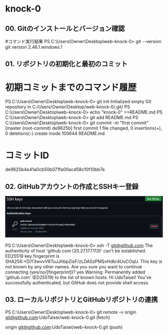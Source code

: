 ﻿# knock-0

## 00. Gitのインストールとバージョン確認
#コマンド実行結果
PS C:\Users\Owner\Desktop\web-knock-0> git --version
git version 2.46.1.windows.1

## 01. リポジトリの初期化と最初のコミット
# 初期コミットまでのコマンド履歴
PS C:\Users\Owner\Desktop\web-knock-0> git init
Initialized empty Git repository in C:/Users/Owner/Desktop/web-knock-0/.git/
PS C:\Users\Owner\Desktop\web-knock-0> echo "knock-0" >>README.md
PS C:\Users\Owner\Desktop\web-knock-0> git add README.md
PS C:\Users\Owner\Desktop\web-knock-0> git commit -m "first commit"
[master (root-commit) de9625b] first commit
 1 file changed, 0 insertions(+), 0 deletions(-)
 create mode 100644 README.md

# コミットID
de9625b4e41a0cb50b071fa00acd58c10f10bb7e
 
## 02. GitHubアカウントの作成とSSHキー登録
![SSHkey](images/SSHkey.png)

PS C:\Users\Owner\Desktop\web-knock-0> ssh -T git@github.com
The authenticity of host 'github.com (20.27.177.113)' can't be established.
ED25519 key fingerprint is SHA256:+DiY3wvvV6TuJJhbpZisF/zLDA0zPMSvHdkr4UvCOqU.
This key is not known by any other names.
Are you sure you want to continue connecting (yes/no/[fingerprint])? yes
Warning: Permanently added 'github.com' (ED25519) to the list of known hosts.
Hi UdoTaisei! You've successfully authenticated, but GitHub does not provide shell access.


## 03. ローカルリポジトリとGitHubリポジトリの連携
PS C:\Users\Owner\Desktop\web-knock-0> git remote -v
origin  git@github.com:UdoTaisei/web-knock-0.git (fetch)

origin  git@github.com:UdoTaisei/web-knock-0.git (push)
